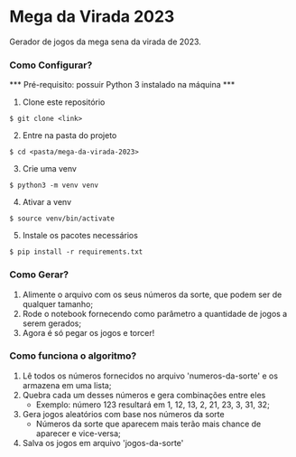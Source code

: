 # Mega da Virada 2023

Gerador de jogos da mega sena da virada de 2023.

### Como Configurar?

\*** Pré-requisito: possuir Python 3 instalado na máquina \***


1. Clone este repositório

```shell
$ git clone <link>
```

2. Entre na pasta do projeto

```shell
$ cd <pasta/mega-da-virada-2023>
```

3. Crie uma venv

```shell
$ python3 -m venv venv
```

4. Ativar a venv

```shell
$ source venv/bin/activate
```

5. Instale os pacotes necessários

```shell
$ pip install -r requirements.txt
```

### Como Gerar?

1. Alimente o arquivo com os seus números da sorte, que podem ser de qualquer tamanho;
2. Rode o notebook fornecendo como parâmetro a quantidade de jogos a serem gerados;
3. Agora é só pegar os jogos e torcer!

### Como funciona o algoritmo?

1. Lê todos os números fornecidos no arquivo 'numeros-da-sorte' e os armazena em uma lista;
2. Quebra cada um desses números e gera combinações entre eles
   - Exemplo: número 123 resultará em 1, 12, 13, 2, 21, 23, 3, 31, 32;
3. Gera jogos aleatórios com base nos números da sorte
   - Números da sorte que aparecem mais terão mais chance de aparecer e vice-versa;
4. Salva os jogos em arquivo 'jogos-da-sorte'
